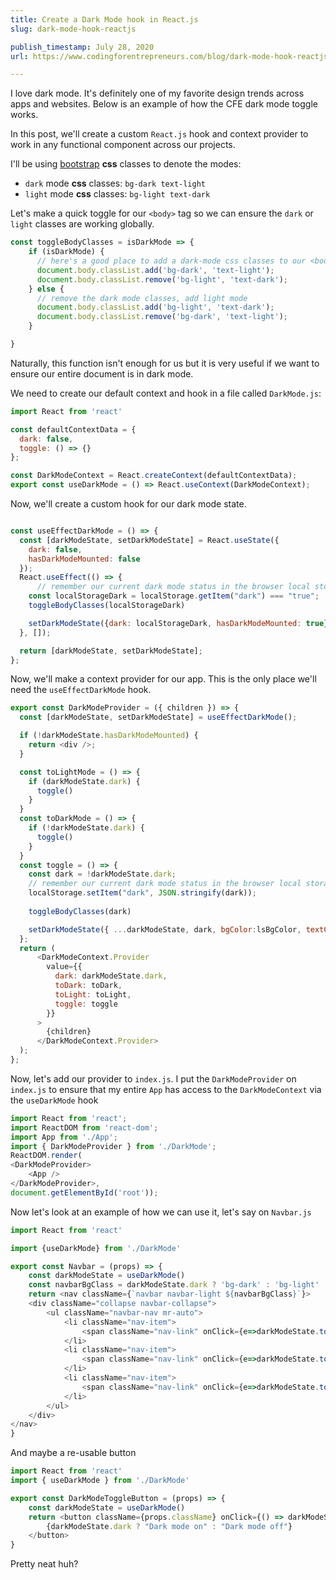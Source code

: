 ```yaml
---
title: Create a Dark Mode hook in React.js
slug: dark-mode-hook-reactjs

publish_timestamp: July 28, 2020
url: https://www.codingforentrepreneurs.com/blog/dark-mode-hook-reactjs/

---
```



I love dark mode. It's definitely one of my favorite design trends across apps and websites. Below is an example of how the CFE dark mode toggle works.

In this post, we'll create a custom `React.js` hook and context provider to work in any functional component across our projects. 

I'll be using [bootstrap](https://getbootstrap.com) __css__ classes to denote the modes:

- `dark` mode __css__ classes: `bg-dark text-light`
- `light` mode __css__ classes: `bg-light text-dark`

Let's make a quick toggle for our `<body>` tag so we can ensure the `dark` or `light` classes are working globally.

```javascript
const toggleBodyClasses = isDarkMode => {
    if (isDarkMode) {
      // here's a good place to add a dark-mode css classes to our <body> and remove light mode
      document.body.classList.add('bg-dark', 'text-light');
      document.body.classList.remove('bg-light', 'text-dark');
    } else {
      // remove the dark mode classes, add light mode
      document.body.classList.add('bg-light', 'text-dark');
      document.body.classList.remove('bg-dark', 'text-light');
    }

}
```
Naturally, this function isn't enough for us but it is very useful if we want to ensure our entire document is in dark mode. 

We need to create our default context and hook in a file called `DarkMode.js`:

```javascript
import React from 'react'

const defaultContextData = {
  dark: false,
  toggle: () => {}
};

const DarkModeContext = React.createContext(defaultContextData);
export const useDarkMode = () => React.useContext(DarkModeContext);
```

Now, we'll create a custom hook for our dark mode state. 

```javascript

const useEffectDarkMode = () => {
  const [darkModeState, setDarkModeState] = React.useState({
    dark: false,
    hasDarkModeMounted: false
  });
  React.useEffect(() => {
      // remember our current dark mode status in the browser local storage
    const localStorageDark = localStorage.getItem("dark") === "true";
    toggleBodyClasses(localStorageDark)

    setDarkModeState({dark: localStorageDark, hasDarkModeMounted: true});
  }, []);

  return [darkModeState, setDarkModeState];
};
```

Now, we'll make a context provider for our app. This is the only place we'll need the `useEffectDarkMode` hook.

```javascript
export const DarkModeProvider = ({ children }) => {
  const [darkModeState, setDarkModeState] = useEffectDarkMode();

  if (!darkModeState.hasDarkModeMounted) {
    return <div />;
  }

  const toLightMode = () => {
    if (darkModeState.dark) {
      toggle()
    }
  }
  const toDarkMode = () => {
    if (!darkModeState.dark) {
      toggle()
    }
  }
  const toggle = () => {
    const dark = !darkModeState.dark;
    // remember our current dark mode status in the browser local storage
    localStorage.setItem("dark", JSON.stringify(dark));
    
    toggleBodyClasses(dark)

    setDarkModeState({ ...darkModeState, dark, bgColor:lsBgColor, textColor:lsTextColor });
  };
  return (
      <DarkModeContext.Provider
        value={{
          dark: darkModeState.dark,
          toDark: toDark,
          toLight: toLight,
          toggle: toggle
        }}
      >
        {children}
      </DarkModeContext.Provider>
  );
};
```

Now, let's add our provider to `index.js`. I put the `DarkModeProvider` on `index.js` to ensure that my entire `App` has access to the `DarkModeContext` via the `useDarkMode` hook


```javascript
import React from 'react';
import ReactDOM from 'react-dom';
import App from './App';
import { DarkModeProvider } from './DarkMode';
ReactDOM.render(
<DarkModeProvider>
    <App />
</DarkModeProvider>, 
document.getElementById('root'));
```

Now let's look at an example of how we can use it, let's say on `Navbar.js`

```javascript
import React from 'react'

import {useDarkMode} from './DarkMode'

export const Navbar = (props) => {
    const darkModeState = useDarkMode()
    const navbarBgClass = darkModeState.dark ? 'bg-dark' : 'bg-light'
    return <nav className={`navbar navbar-light ${navbarBgClass}`}>
    <div className="collapse navbar-collapse">
        <ul className="navbar-nav mr-auto">
            <li className="nav-item">
                <span className="nav-link" onClick={e=>darkModeState.toggle()}>Toggle</span>
            </li>
            <li className="nav-item">
                <span className="nav-link" onClick={e=>darkModeState.toDark()}>To Dark</span>
            </li>
            <li className="nav-item">
                <span className="nav-link" onClick={e=>darkModeState.toLight()}>To Light</span>
            </li>
        </ul>
    </div>
</nav>
}
```

And maybe a re-usable button
```javascript
import React from 'react'
import { useDarkMode } from './DarkMode'

export const DarkModeToggleButton = (props) => {
    const darkModeState = useDarkMode()
    return <button className={props.className} onClick={() => darkModeState.toggle()}>
        {darkModeState.dark ? "Dark mode on" : "Dark mode off"}      
    </button>
}
```

Pretty neat huh?
